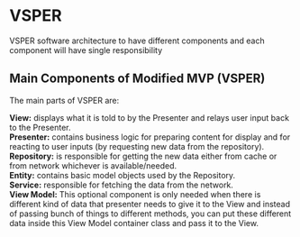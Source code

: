 # VSPER
VSPER software architecture to have different components and each component will have single responsibility


## Main Components of Modified MVP (VSPER)

The main parts of VSPER are:

<b>View:</b> displays what it is told to by the Presenter and relays user input back to the Presenter.</br>
<b>Presenter:</b> contains business logic for preparing content for display and for reacting to user inputs (by requesting new data from the repository).</br>
<b>Repository:</b> is responsible for getting the new data either from cache or from network whichever is available/needed.</br>
<b>Entity:</b> contains basic model objects used by the Repository.</br>
<b>Service:</b> responsible for fetching the data from the network.</br>
<b>View Model:</b> This optional component is only needed when there is different kind of data that presenter needs to give it to the View and instead of passing bunch of things to different methods, you can put these different data inside this View Model container class and pass it to the View.</br>
